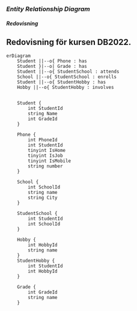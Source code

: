 <h3><strong><em>Entity Relationship Diagram</h3></strong></em>
<h4><strong><em>Redovisning</h4></strong></em>

## Redovisning för kursen DB2022. 

```mermaid
erDiagram
    Student ||--o{ Phone : has
    Student }|--o| Grade : has
    Student ||--o{ StudentSchool : attends
    School ||--o{ StudentSchool : enrolls
    Student ||--o{ StudentHobby : has
    Hobby ||--o{ StudentHobby : involves


    Student {
        int StudentId
        string Name
        int GradeId
    }

    Phone {
        int PhoneId
        int StudentId
        tinyint IsHome
        tinyint IsJob
        tinyint IsMobile
        string number
    }

    School {
        int SchoolId
        string name
        string City
    }

    StudentSchool {
        int StudentId
        int SchoolId
    }

    Hobby {
        int HobbyId
        string name
    }
    StudentHobby {
        int StudentId
        int HobbyId
    }

    Grade {
        int GradeId
        string name
    }

```

